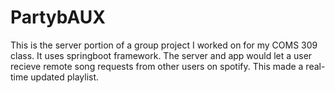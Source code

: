 # PartybAUX
This is the server portion of a group project I worked on for my COMS 309 class. It uses springboot framework. The server and app would let a user recieve remote song requests from other users on spotify. This made a real-time updated playlist. 
